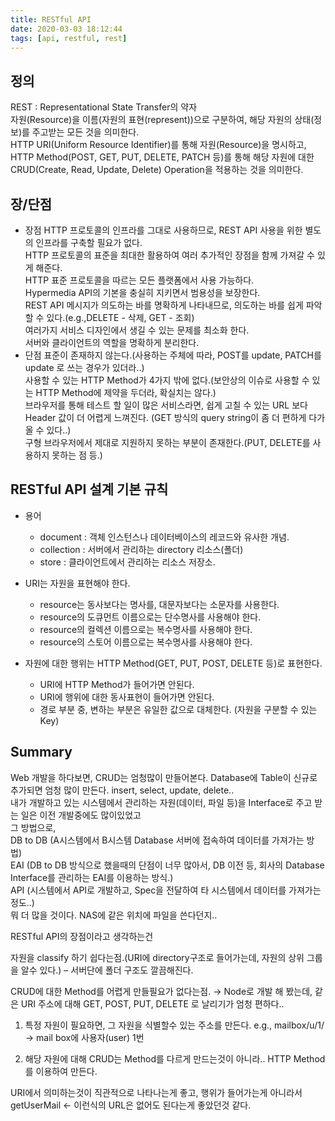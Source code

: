 ```yaml
---
title: RESTful API
date: 2020-03-03 18:12:44
tags: [api, restful, rest]
---
```

## 정의
REST : Representational State Transfer의 약자  
자원(Resource)을 이름(자원의 표현(represent))으로 구분하여, 해당 자원의 상태(정보)를 주고받는 모든 것을 의미한다.  
HTTP URI(Uniform Resource Identifier)를 통해 자원(Resource)을 명시하고, HTTP Method(POST, GET, PUT, DELETE, PATCH 등)를 통해 해당 자원에 대한 CRUD(Create, Read, Update, Delete) Operation을 적용하는 것을 의미한다.  

## 장/단점
- 장점
HTTP 프로토콜의 인프라를 그대로 사용하므로, REST API 사용을 위한 별도의 인프라를 구축할 필요가 없다.  
HTTP 프로토콜의 표준을 최대한 활용하여 여러 추가적인 장점을 함께 가져갈 수 있게 해준다.  
HTTP 표준 프로토콜을 따르는 모든 플랫폼에서 사용 가능하다.  
Hypermedia API의 기본을 충실히 지키면서 범용성을 보장한다.  
REST API 메시지가 의도하는 바를 명확하게 나타내므로, 의도하는 바를 쉽게 파악할 수 있다.(e.g.,DELETE - 삭제, GET - 조회)  
여러가지 서비스 디자인에서 생길 수 있는 문제를 최소화 한다.  
서버와 클라이언트의 역할을 명확하게 분리한다.  
- 단점
표준이 존재하지 않는다.(사용하는 주체에 따라, POST를 update, PATCH를 update 로 쓰는 경우가 있더라..)  
사용할 수 있는 HTTP Method가 4가지 밖에 없다.(보안상의 이슈로 사용할 수 있는 HTTP Method에 제약을 두더라, 확실치는 않다.)  
브라우저를 통해 테스트 할 일이 많은 서비스라면, 쉽게 고칠 수 있는 URL 보다 Header 값이 더 어렵게 느껴진다. (GET 방식의 query string이 좀 더 편하게 다가올 수 있다..)  
구형 브라우저에서 제대로 지원하지 못하는 부분이 존재한다.(PUT, DELETE를 사용하지 못하는 점 등.)  

## RESTful API 설계 기본 규칙
- 용어
  - document : 객체 인스턴스나 데이터베이스의 레코드와 유사한 개념.
  - collection : 서버에서 관리하는 directory 리소스(폴더)
  - store : 클라이언트에서 관리하는 리소스 저장소.

- URI는 자원을 표현해야 한다.
  - resource는 동사보다는 명사를, 대문자보다는 소문자를 사용한다.
  - resource의 도큐먼트 이름으로는 단수명사를 사용해야 한다.
  - resource의 컬렉션 이름으로는 복수명사를 사용해야 한다.
  - resource의 스토어 이름으로는 복수명사를 사용해야 한다.

- 자원에 대한 행위는 HTTP Method(GET, PUT, POST, DELETE 등)로 표현한다.
  - URI에 HTTP Method가 들어가면 안된다.
  - URI에 행위에 대한 동사표현이 들어가면 안된다.
  - 경로 부분 중, 변하는 부분은 유일한 값으로 대체한다. (자원을 구분할 수 있는 Key)

## Summary
Web 개발을 하다보면, CRUD는 엄청많이 만들어본다. Database에 Table이 신규로 추가되면 엄청 많이 만든다. insert, select, update, delete..  
내가 개발하고 있는 시스템에서 관리하는 자원(데이터, 파일 등)을 Interface로 주고 받는 일은 이전 개발중에도 많이있었고  
그 방법으로,  
DB to DB (A시스템에서 B시스템 Database 서버에 접속하여 데이터를 가져가는 방법)  
EAI (DB to DB 방식으로 했을때의 단점이 너무 많아서, DB 이전 등, 회사의 Database Interface를 관리하는 EAI를 이용하는 방식.)  
API (시스템에서 API로 개발하고, Spec을 전달하여 타 시스템에서 데이터를 가져가는 정도..)  
뭐 더 많을 것이다. NAS에 같은 위치에 파일을 쓴다던지..  

RESTful API의 장점이라고 생각하는건  
  
자원을 classify 하기 쉽다는점.(URI에 directory구조로 들어가는데, 자원의 상위 그룹을 알수 있다.) – 서버단에 폴더 구조도 깔끔해진다.  
  
CRUD에 대한 Method를 어렵게 만들필요가 없다는점. → Node로 개발 해 봤는데, 같은 URI 주소에 대해 GET, POST, PUT, DELETE 로 날리기가 엄청 편하다..  
  
1. 특정 자원이 필요하면, 그 자원을 식별할수 있는 주소를 만든다. e.g., mailbox/u/1/ → mail box에 사용자(user) 1번  
  
2. 해당 자원에 대해 CRUD는 Method를 다르게 만드는것이 아니라.. HTTP Method를 이용하여 만든다.  
  
URI에서 의미하는것이 직관적으로 나타나는게 좋고, 행위가 들어가는게 아니라서 getUserMail ← 이런식의 URL은 없어도 된다는게 좋았던것 같다.